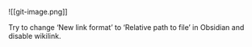 ![[git-image.png]]

Try to change ‘New link format’ to ‘Relative path to file’ in Obsidian and disable wikilink.

